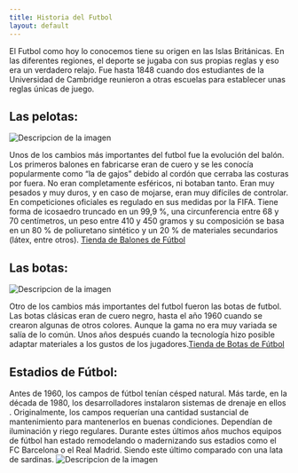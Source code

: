 ```yaml
---
title: Historia del Futbol
layout: default
---
```

El Futbol como hoy lo conocemos tiene su origen en las Islas Británicas. En las diferentes regiones, el deporte se jugaba con sus propias reglas y eso era un verdadero relajo. 
Fue hasta 1848 cuando dos estudiantes de la Universidad de Cambridge reunieron a otras escuelas para establecer unas reglas únicas de juego.

## Las pelotas:
<img src="https://altamiracole.es/wp-content/uploads/2022/04/historia-bal%C3%B3n-.jpg" alt="Descripcion de la imagen">

Unos de los cambios más importantes del futbol fue la evolución del balón.
Los primeros balones en fabricarse eran de cuero y se les conocía popularmente como “la de gajos” debido al cordón que cerraba las costuras por fuera.
No eran completamente esféricos, ni botaban tanto. Eran muy pesados y muy duros, y en caso de mojarse, eran muy difíciles de controlar.
En competiciones oficiales es regulado en sus medidas por la FIFA. Tiene forma de icosaedro truncado en un 99,9 %, una circunferencia entre 68 y 70 centímetros, un peso entre 410 y 450 gramos y su composición se basa en un 80 % de poliuretano sintético y un 20 % de materiales secundarios (látex, entre otros).
[Tienda de Balones de Fútbol]

[Tienda de Balones de Fútbol]:https://www.futbolemotion.com/es/accesorios-de-futbol?gad_source=1&gclid=EAIaIQobChMIxcWJovaXiQMVBFFBAh2dXTpBEAAYASAAEgL4_fD_BwE


## Las botas:
<img src="https://innovacionybotasdefutbol.wordpress.com/wp-content/uploads/2015/10/captura-de-pantalla-2015-10-22-a-las-23-17-54.png" alt="Descripcion de la imagen">

Otro de los cambios más importantes del futbol fueron las botas de futbol.
Las botas clásicas eran de cuero negro, hasta el año 1960 cuando se crearon algunas de otros colores. 
Aunque la gama no era muy variada se salía de lo común. 
Unos años después cuando la tecnología hizo posible adaptar materiales a los gustos de los jugadores.[Tienda de Botas de Fútbol]

[Tienda de Botas de Fútbol]:https://www.futbolemotion.com/botas-de-futbol?gad_source=1&gclid=EAIaIQobChMIqof_rfWXiQMVSDwGAB1RzhCqEAAYASAAEgJHQvD_BwE

## Estadios de Fútbol:

Antes de 1960, los campos de fútbol tenían césped natural. Más tarde, en la década de 1980, los desarrolladores instalaron sistemas de drenaje en ellos . 
Originalmente, los campos requerían una cantidad sustancial de mantenimiento para mantenerlos en buenas condiciones. 
Dependían de iluminación y riego regulares.
Durante estes últimos años muchos equipos de fútbol han estado remodelando o madernizando sus estadios como el FC Barcelona o el Real Madrid. 
Siendo este último comparado con una lata de sardinas.
<img scr="https://encrypted-tbn0.gstatic.com/images?q=tbn:ANd9GcRfzOjwDDXl4wdIKKzaAhuq2xAcTuvoXsHmGw&s.png" alt="Descripcion de la imagen">

